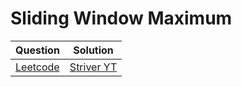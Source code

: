 Sliding Window Maximum
===

|Question|Solution|
|--------|--------|
|[Leetcode](https://leetcode.com/problems/sliding-window-maximum/description/)|[Striver YT](https://youtu.be/CZQGRp93K4k?si=5feYux0BnoOZV1oX)|